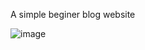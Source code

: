 A simple beginer blog website


![image](https://github.com/user-attachments/assets/2f1c48b2-e5af-4d77-982d-b7ea42a5ce4c)
